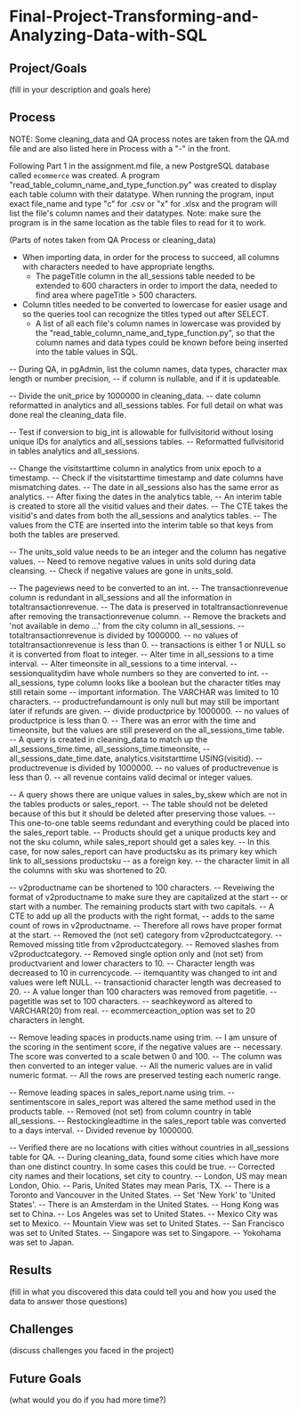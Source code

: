 # Final-Project-Transforming-and-Analyzing-Data-with-SQL

## Project/Goals
(fill in your description and goals here)

## Process
NOTE: Some cleaning_data and QA process notes are taken from the QA.md file and are also listed here in Process with a "-" in the front.

Following Part 1 in the assignment.md file, a new PostgreSQL database called `ecommerce` was created.
A program "read_table_column_name_and_type_function.py" was created to display each table column with their datatype.
When running the program, input exact file_name and type "c" for .csv or "x" for .xlsx and the program will list the file's column names and their datatypes.
Note: make sure the program is in the same location as the table files to read for it to work.

(Parts of notes taken from QA Process or cleaning_data)
- When importing data, in order for the process to succeed, all columns with characters needed to have appropriate lengths.
	- The pageTitle column in the all_sessions table needed to be extended to 600 characters in order to import the data,
	needed to find area where pageTitle > 500 characters.
- Column titles needed to be converted to lowercase for easier usage and so the queries tool can recognize the titles typed out after SELECT.
	- A list of all each file's column names in lowercase was provided by the "read_table_column_name_and_type_function.py", 
	so that the column names and data types could be known before being inserted into the table values in SQL.


-- During QA, in pgAdmin, list the column names, data types, character max length or number precision, 
-- if column is nullable, and if it is updateable.

-- Divide the unit_price by 1000000 in cleaning_data.
-- date column reformatted in analytics and all_sessions tables.  For full detail on what was done real the cleaning_data file.

-- Test if conversion to big_int is allowable for fullvisitorid without losing unique IDs for analytics and all_sessions tables.
-- Reformatted fullvisitorid in tables analytics and all_sessions.

-- Change the visitstarttime column in analytics from unix epoch to a timestamp.
-- Check if the visitstarttime timestamp and date columns have mismatching dates.
-- The date in all_sessions also has the same error as analytics.
-- After fixing the dates in the analytics table,
-- An interim table is created to store all the visitid values and their dates.
-- The CTE takes the visitid's and dates from both the all_sessions and analytics tables.
-- The values from the CTE are inserted into the interim table so that keys from both the tables are preserved.

-- The units_sold value needs to be an integer and the column has negative values.
-- Need to remove negative values in units sold during data cleansing.
-- Check if negative values are gone in units_sold.

-- The pageviews need to be converted to an int.
-- The transactionrevenue column is redundant in all_sessions and all the information in totaltransactionrevenue.
-- The data is preserved in totaltransactionrevenue after removing the transactionrevenue column.
-- Remove the brackets and 'not available in demo ...' from the city column in all_sessions.
-- totaltransactionrevenue is divided by 1000000.
-- no values of totaltransactionrevenue is less than 0.
-- transactions is either 1 or NULL so it is converted from float to integer.
-- Alter time in all_sessions to a time interval.
-- Alter timeonsite in all_sessions to a time interval.
-- sessionqualitydim have whole numbers so they are converted to int.
-- all_sessions, type column looks like a boolean but the character titles may still retain some 
-- important information.  The VARCHAR was limited to 10 characters.
-- productrefundamount is only null but may still be important later if refunds are given.
-- divide productprice by 1000000.
-- no values of productprice is less than 0.
-- There was an error with the time and timeonsite, but the values are still preseverd on the all_sessions_time table.
-- A query is created in cleaning_data to match up the all_sessions_time.time, all_sessions_time.timeonsite, 
-- all_sessions_date_time.date, analytics.visitstarttime USING(visitid).
-- productrevenue is divided by 1000000.
-- no values of productrevenue is less than 0.
-- all revenue contains valid decimal or integer values.

-- A query shows there are unique values in sales_by_skew which are not in the tables products or sales_report.
-- The table should not be deleted because of this but it should be deleted after preserving those values.
-- This one-to-one table seems redundant and everything could be placed into the sales_report table.
-- Products should get a unique products key and not the sku column, while sales_report should get a sales key.
-- In this case, for now sales_report can have productsku as its primary key which link to all_sessions productsku
-- as a foreign key.
-- the character limit in all the columns with sku was shortened to 20.

-- v2productname can be shortened to 100 characters.
-- Reveiwing the format of v2productname to make sure they are capitalized at the start
-- or start with a number.  The remaining products start with two capitals.
-- A CTE to add up all the products with the right format,
-- adds to the same count of rows in v2productname.
-- Therefore all rows have proper format at the start.
-- Removed the (not set) category from v2productcategory.
-- Removed missing title from v2productcategory.
-- Removed slashes from v2productcategory.
-- Removed single option only and (not set) from productvarient and lower characters to 10.
-- Character length was decreased to 10 in currencycode.
-- itemquantity was changed to int and values were left NULL.
-- transactionid character length was decreased to 20.
-- A value longer than 100 characters was removed from pagetitle.
-- pagetitle was set to 100 characters.
-- seachkeyword as altered to VARCHAR(20) from real.
-- ecommerceaction_option was set to 20 characters in lenght.

-- Remove leading spaces in products.name using trim.
-- I am unsure of the scoring in the sentiment score, if the negative values are
-- necessary.  The score was converted to a scale betwen 0 and 100.
-- The column was then converted to an integer value.
-- All the numeric values are in valid numeric format.
-- All the rows are preserved testing each numeric range.

-- Remove leading spaces in sales_report.name using trim.
-- sentimentscore in sales_report was altered the same method used in the products table.
-- Removed (not set) from column country in table all_sessions.
-- Restockingleadtime in the sales_report table was converted to a days interval.
-- Divided revenue by 1000000.

-- Verified there are no locations with cities without countries in all_sessions table for QA.
-- During cleaning_data, found some cities which have more than one distinct country.  In some cases this could be true.
-- Corrected city names and their locations, set city to country.
-- London, US may mean London, Ohio.
-- Paris, United States may mean Paris, TX.
-- There is a Toronto and Vancouver in the United States.
-- Set 'New York' to 'United States'.
-- There is an Amsterdam in the United States.
-- Hong Kong was set to China.
-- Los Angeles was set to United States.
-- Mexico City was set to Mexico.
-- Mountain View was set to United States.
-- San Francisco was set to United States.
-- Singapore was set to Singapore.
-- Yokohama was set to Japan.


## Results
(fill in what you discovered this data could tell you and how you used the data to answer those questions)

## Challenges 
(discuss challenges you faced in the project)

## Future Goals
(what would you do if you had more time?)
